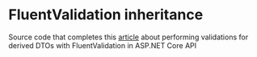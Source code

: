 # FluentValidation inheritance
Source code that completes this [article](https://blog.mindgaze.tech/2021/05/01/fluentvalidation-with-inheritance-in-asp-net-core-explained/) about performing validations for derived DTOs with FluentValidation in ASP.NET Core API
